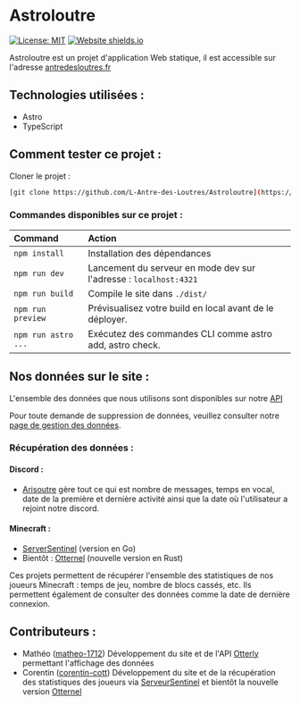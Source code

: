 # Astroloutre

[![License: MIT](https://cdn.prod.website-files.com/5e0f1144930a8bc8aace526c/65dd9eb5aaca434fac4f1c34_License-MIT-blue.svg)](/LICENSE)
[![Website shields.io](https://img.shields.io/website-up-down-green-red/http/shields.io.svg)](http://shields.io/)

Astroloutre est un projet d'application Web statique, il est accessible sur
l'adresse [antredesloutres.fr](antredesloutres.fr)

## Technologies utilisées :

- Astro
- TypeScript

## Comment tester ce projet :

Cloner le projet :

``` bash
[git clone https://github.com/L-Antre-des-Loutres/Astroloutre](https://github.com/L-Antre-des-Loutres/Reactisoutre)
```

### Commandes disponibles sur ce projet :

| Command             | Action                                                            |
|:--------------------|:------------------------------------------------------------------|
| `npm install`       | Installation des dépendances                                      |
| `npm run dev`       | Lancement du serveur en mode dev sur l'adresse : `localhost:4321` |
| `npm run build`     | Compile le site dans `./dist/`                                    |
| `npm run preview`   | Prévisualisez votre build en local avant de le déployer.          |
| `npm run astro ...` | Exécutez des commandes CLI comme astro add, astro check.          |

## Nos données sur le site :

L'ensemble des données que nous utilisons sont disponibles sur notre [API](https://otterlyapi.antredesloutres.fr/)

Pour toute demande de suppression de données, veuillez consulter
notre [page de gestion des données](https://antredesloutres.fr/donnees/).

### Récupération des données :

#### Discord :

- [Arisoutre](https://github.com/L-Antre-des-Loutres/Arisoutre) gère tout ce qui est nombre de messages,
  temps en vocal, date de la première et dernière activité ainsi que la date où l'utilisateur a rejoint notre discord.

#### Minecraft :

- [ServerSentinel](https://github.com/Corentin-cott/ServerSentinel) (version en Go)
- Bientôt : [Otternel](https://github.com/Corentin-cott/Otternel) (nouvelle version en Rust)

Ces projets permettent de récupérer l'ensemble des statistiques de nos joueurs Minecraft : temps de jeu, nombre de blocs
cassés, etc.
Ils permettent également de consulter des données comme la date de dernière connexion.

## Contributeurs :

- Mathéo ([matheo-1712](https://github.com/matheo-1712)) Développement du site et de
  l'API [Otterly](https://github.com/L-Antre-des-Loutres/ApiServeur) permettant l'affichage des données
- Corentin ([corentin-cott](https://github.com/corentin-cott)) Développement du site et de la récupération des
  statistiques des joueurs via [ServeurSentinel](https://github.com/Corentin-cott/ServerSentinel) et bientôt la nouvelle
  version [Otternel](https://github.com/Corentin-cott/Otternel)
